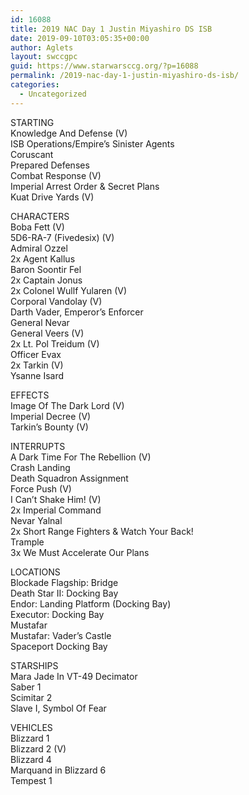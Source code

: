 ```yaml
---
id: 16088
title: 2019 NAC Day 1 Justin Miyashiro DS ISB
date: 2019-09-10T03:05:35+00:00
author: Aglets
layout: swccgpc
guid: https://www.starwarsccg.org/?p=16088
permalink: /2019-nac-day-1-justin-miyashiro-ds-isb/
categories:
  - Uncategorized
---
```

STARTING  
Knowledge And Defense (V)  
ISB Operations/Empire’s Sinister Agents  
Coruscant  
Prepared Defenses  
Combat Response (V)  
Imperial Arrest Order & Secret Plans  
Kuat Drive Yards (V)

CHARACTERS  
Boba Fett (V)  
5D6-RA-7 (Fivedesix) (V)  
Admiral Ozzel  
2x Agent Kallus  
Baron Soontir Fel  
2x Captain Jonus  
2x Colonel Wullf Yularen (V)  
Corporal Vandolay (V)  
Darth Vader, Emperor&#8217;s Enforcer  
General Nevar  
General Veers (V)  
2x Lt. Pol Treidum (V)  
Officer Evax  
2x Tarkin (V)  
Ysanne Isard

EFFECTS  
Image Of The Dark Lord (V)  
Imperial Decree (V)  
Tarkin&#8217;s Bounty (V)

INTERRUPTS  
A Dark Time For The Rebellion (V)  
Crash Landing  
Death Squadron Assignment  
Force Push (V)  
I Can&#8217;t Shake Him! (V)  
2x Imperial Command  
Nevar Yalnal  
2x Short Range Fighters & Watch Your Back!  
Trample  
3x We Must Accelerate Our Plans

LOCATIONS  
Blockade Flagship: Bridge  
Death Star II: Docking Bay  
Endor: Landing Platform (Docking Bay)  
Executor: Docking Bay  
Mustafar  
Mustafar: Vader&#8217;s Castle  
Spaceport Docking Bay

STARSHIPS  
Mara Jade In VT-49 Decimator  
Saber 1  
Scimitar 2  
Slave I, Symbol Of Fear

VEHICLES  
Blizzard 1  
Blizzard 2 (V)  
Blizzard 4  
Marquand in Blizzard 6  
Tempest 1